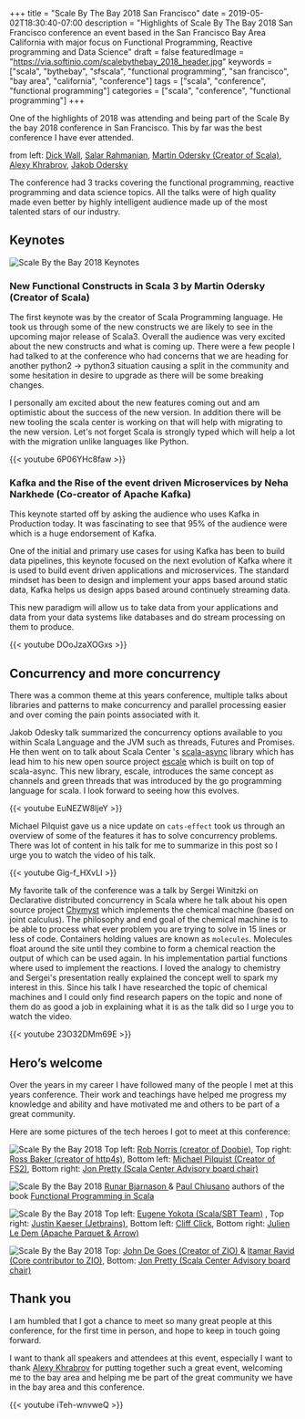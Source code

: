+++
title = "Scale By The Bay 2018 San Francisco"
date = 2019-05-02T18:30:40-07:00
description = "Highlights of Scale By The Bay 2018 San Francisco conference an event based in the San Francisco Bay Area California with major focus on Functional Programming, Reactive programming and Data Science"
draft = false
featuredImage = "https://via.softinio.com/scalebythebay_2018_header.jpg"
keywords = ["scala", "bythebay", "sfscala", "functional programming", "san francisco", "bay area", "california", "conference"]
tags = ["scala", "conference", "functional programming"]
categories = ["scala", "conference", "functional programming"]
+++

One of the highlights of 2018 was attending and being part of the Scale By the bay 2018 conference in San Francisco. This by far was the best conference I have ever attended. 

from left: [Dick Wall](https://twitter.com/dickwall), [Salar Rahmanian](https://twitter.com/SalarRahmanian), [Martin Odersky (Creator of Scala)](https://twitter.com/odersky), [Alexy Khrabrov](https://twitter.com/ChiefScientist), [Jakob Odersky ](https://twitter.com/jodersky)

The conference had 3 tracks covering the functional programming, reactive programming and data science topics. All the talks were of high quality made even better by highly intelligent audience made up of the most talented stars of our industry.

## Keynotes
![Scale By the Bay 2018 Keynotes](https://via.softinio.com/scalebythebay_2018_keynotes.jpg)

### New Functional Constructs in Scala 3 by Martin Odersky (Creator of Scala)

The first keynote was by the creator of Scala Programming language. He took us through some of the new constructs we are likely to see in the upcoming major release of Scala3. Overall the audience was very excited about the new constructs and what is coming up. There were a few people I had talked to at the conference who had concerns that we are heading for another python2 -> python3 situation causing a split in the community and some hesitation in desire to upgrade as there will be some breaking changes.

I personally am excited about the new features coming out and am optimistic about the success of the new version. In addition there will be new tooling the scala center is working on that will help with migrating to the new version. Let's not forget Scala is strongly typed which will help a lot with the migration unlike languages like Python.

{{< youtube 6P06YHc8faw >}}

### Kafka and the Rise of the event driven Microservices by Neha Narkhede (Co-creator of Apache Kafka)
This keynote started off by asking the audience who uses Kafka in Production today. It was fascinating to see that 95% of the audience were which is a huge endorsement of Kafka.

One of the initial and primary use cases for using Kafka has been to build data pipelines, this keynote focused on the next evolution of Kafka where it is used to build event driven applications and microservices. The standard mindset has been to design and implement your apps based around static data, Kafka helps us design apps based around continuely streaming data.

This new paradigm will allow us to take data from your applications and data from your data systems like databases and do stream processing on them to produce.

{{< youtube DOoJzaXOGxs >}}

## Concurrency and more concurrency
There was a common theme at this years conference, multiple talks about libraries and patterns to make concurrency and parallel processing easier and over coming the pain points associated with it. 

Jakob Odesky talk summarized the concurrency options available to you  within Scala Language and the JVM such as threads, Futures and Promises. He then went on to talk about Scala Center 's [scala-async](https://github.com/scala/scala-async) library which has lead him to his new open source project  [escale](https://github.com/jodersky/escale) which is built on top of scala-async.  This new library, escale, introduces the same concept as channels and green threads that was introduced by the go programming language for scala. I look forward to seeing how this evolves.

{{< youtube EuNEZW8ljeY >}}

Michael Pilquist gave us a nice update on `cats-effect` took us through an overview of some of the features it has to solve concurrency problems. There was lot of content in his talk for me to summarize in this post so I urge you to watch the video of his talk.

{{< youtube Gig-f_HXvLI >}}

My favorite talk of the conference was a talk by Sergei Winitzki on Declarative distributed concurrency in Scala where he talk about his open source project  [Chymyst](https://github.com/Chymyst/chymyst-core) which implements the chemical machine (based on joint calculus). The philosophy and end goal  of the chemical machine is to be able to process what ever problem you are trying to solve in 15 lines or less of code. Containers holding values are known as `molecules`. Molecules  float around the site until they combine to form a chemical reaction the output of which can be used again. In his implementation partial functions where used  to implement the reactions. I loved the analogy to chemistry and Sergei's presentation really explained the concept well to spark my interest in this. Since his talk I have researched the topic of chemical machines and I could only find research papers on the topic and none of them do as good a job in explaining what it is as the talk did so I urge you to watch the video. 

{{< youtube 23O32DMm69E >}}

## Hero’s welcome
Over the years in my career I have followed many of the people I met at this years conference. Their work and teachings have helped me progress my knowledge and ability and have motivated me and others to be part of a great community. 

Here  are some pictures of the tech heroes I got to meet at this conference:

![Scale By the Bay 2018 ](https://via.softinio.com/scale_by_the_bay_2018_1.JPG)
Top left: [Rob Norris (creator of Doobie)](https://twitter.com/tpolecat), Top right: [Ross Baker (creator of http4s)](https://twitter.com/rossabaker),
Bottom left: [Michael Pilquist (Creator of FS2)](https://twitter.com/mpilquist), Bottom right:  [Jon Pretty (Scala Center Advisory board chair)](https://twitter.com/propensive/)

![Scale By the Bay 2018](https://via.softinio.com/scale_by_the_bay_2018_2.JPG)
[Runar Bjarnason ](https://twitter.com/runarorama) & [Paul Chiusano](https://twitter.com/pchiusano) authors of the book [Functional Programming in Scala](https://www.manning.com/books/functional-programming-in-scala)

![Scale By the Bay 2018](https://via.softinio.com/scale_by_the_bay_2018_4.JPG)
Top left: [Eugene Yokota (Scala/SBT Team)](https://twitter.com/eed3si9n) , Top right:  [Justin Kaeser (Jetbrains)](https://twitter.com/ebenwert),
Bottom left: [Cliff Click](https://twitter.com/cliff_click),  Bottom right:  [Julien Le Dem (Apache Parquet & Arrow)](https://twitter.com/J_)

![Scale By the Bay 2018](https://via.softinio.com/scale_by_the_bay_2018_3.JPG)
Top: [John De Goes (Creator of ZIO) ](https://twitter.com/jdegoes) & [Itamar Ravid (Core contributor to ZIO)](https://twitter.com/itrvd),
Bottom:  [Jon Pretty (Scala Center Advisory board chair)](https://twitter.com/propensive/)

## Thank you
I am humbled that I got a chance to meet so many great people at this conference, for the first time in person, and hope to keep in touch going forward. 

I want to thank all speakers and attendees at this event, especially I want to thank [Alexy Khrabrov](https://twitter.com/ChiefScientist) for putting together such a great event, welcoming me to the bay area and helping me be part of the great community we have in the bay area and this conference.

{{< youtube iTeh-wnvweQ >}}


